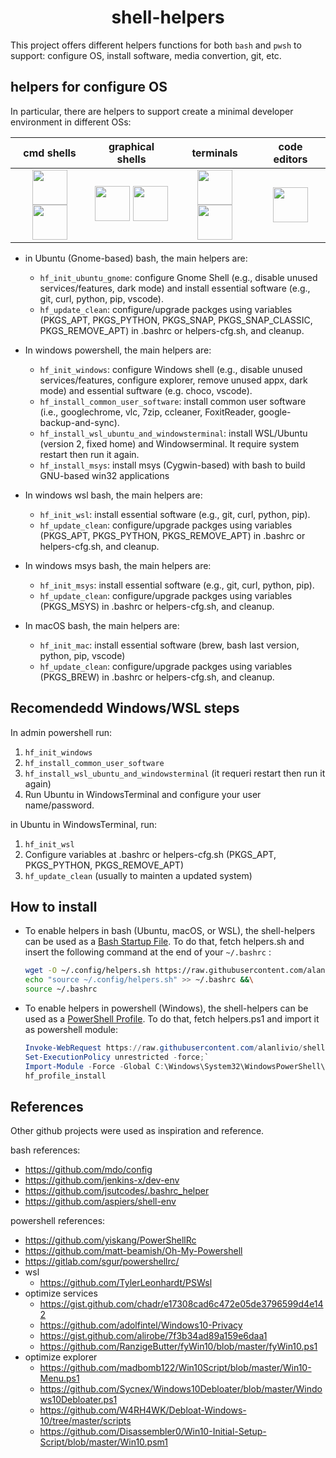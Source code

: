 <h1 align="center">shell-helpers</h1>

This project offers different helpers functions for both `bash` and `pwsh` to support: configure OS, install software, media convertion, git, etc.

## helpers for configure OS

In particular, there are helpers to support create a minimal developer environment in different OSs:

| cmd shells | graphical shells | terminals | code editors |
| :-: | :-: | :-: | :-: |
| <img width="56" height="56" src="https://upload.wikimedia.org/wikipedia/commons/2/20/Bash_Logo_black_and_white_icon_only.svg"><img width="56" height="56" src="https://upload.wikimedia.org/wikipedia/commons/a/af/PowerShell_Core_6.0_icon.png"> | <img width="56" height="56" src="https://upload.wikimedia.org/wikipedia/commons/thumb/1/15/Gnome-start-here.svg/1024px-Gnome-start-here.svg.png"> <img width="56" height="56" src="https://upload.wikimedia.org/wikipedia/commons/thumb/5/5f/Windows_logo_-_2012.svg/1024px-Windows_logo_-_2012.svg.png"> | <img width="56" height="56" src="https://upload.wikimedia.org/wikipedia/commons/0/01/Windows_Terminal_Logo_256x256.png"> <img width="56" height="56" src="https://upload.wikimedia.org/wikipedia/commons/thumb/d/da/GNOME_Terminal_icon_2019.svg/1024px-GNOME_Terminal_icon_2019.svg.png"> |  <img width="56" height="56" src="https://upload.wikimedia.org/wikipedia/commons/2/2d/Visual_Studio_Code_1.18_icon.svg">

* in Ubuntu (Gnome-based) bash, the main helpers are:
  + `hf_init_ubuntu_gnome`: configure Gnome Shell (e.g., disable unused services/features, dark mode) and install essential software (e.g., git, curl, python, pip, vscode).
  + `hf_update_clean`: configure/upgrade packges using variables (PKGS_APT, PKGS_PYTHON, PKGS_SNAP, PKGS_SNAP_CLASSIC, PKGS_REMOVE_APT) in .bashrc or helpers-cfg.sh, and cleanup.

* In windows powershell, the main helpers are:
  + `hf_init_windows`: configure Windows shell (e.g., disable unused services/features, configure explorer, remove unused appx, dark mode) and essential suftware (e.g. choco, vscode).
  + `hf_install_common_user_software`: install common user software (i.e., googlechrome, vlc, 7zip, ccleaner, FoxitReader, google-backup-and-sync).
  + `hf_install_wsl_ubuntu_and_windowsterminal`: install WSL/Ubuntu (version 2, fixed home) and Windowserminal. It require system restart then run it again.
  + `hf_install_msys`: install msys (Cygwin-based) with bash to build GNU-based win32 applications

* In windows wsl bash, the main helpers are:
  + `hf_init_wsl`: install essential software (e.g., git, curl, python, pip).
  + `hf_update_clean`: configure/upgrade packges using variables (PKGS_APT, PKGS_PYTHON, PKGS_REMOVE_APT)  in .bashrc or helpers-cfg.sh, and cleanup.

* In windows msys bash, the main helpers are:
  + `hf_init_msys`: install essential software (e.g., git, curl, python, pip).
  + `hf_update_clean`: configure/upgrade packges using variables (PKGS_MSYS) in .bashrc or helpers-cfg.sh, and cleanup.

* In macOS bash, the main helpers are:
  + `hf_init_mac`: install essential software (brew, bash last version, python, pip, vscode)
  + `hf_update_clean`: configure/upgrade packges using variables (PKGS_BREW)  in .bashrc or helpers-cfg.sh, and cleanup.

## Recomendedd Windows/WSL steps

In admin powershell run:
  1. `hf_init_windows`
  2. `hf_install_common_user_software`
  3. `hf_install_wsl_ubuntu_and_windowsterminal` (it requeri restart then run it again)
  4. Run Ubuntu in WindowsTerminal and configure your user name/password.

in Ubuntu in WindowsTerminal, run:
 1. `hf_init_wsl`
 2. Configure variables at .bashrc or helpers-cfg.sh (PKGS_APT, PKGS_PYTHON, PKGS_REMOVE_APT)
 3. `hf_update_clean` (usually to mainten a updated system)

## How to install

* To enable helpers in bash (Ubuntu, macOS, or WSL), the shell-helpers can be used as a [Bash Startup File](https://www.gnu.org/software/bash/manual/html_node/Bash-Startup-Files.html).
To do that, fetch helpers.sh and insert the following command at the end of your `~/.bashrc` :

  ``` bash
  wget -O ~/.config/helpers.sh https://raw.githubusercontent.com/alanlivio/shell-helpers/master/helpers.sh &&\
  echo "source ~/.config/helpers.sh" >> ~/.bashrc &&\
  source ~/.bashrc
  ```

* To enable helpers in powershell (Windows), the shell-helpers can be used as a [PowerShell Profile](https://docs.microsoft.com/en-us/powershell/module/microsoft.powershell.core/about/about_profiles?view=powershell-7).
To do that, fetch helpers.ps1 and import it as powershell module:

  ``` powershell
  Invoke-WebRequest https://raw.githubusercontent.com/alanlivio/shell-helpers/master/helpers.ps1 -OutFile C:\Windows\System32\WindowsPowerShell\v1.0\helpers.ps1;`
  Set-ExecutionPolicy unrestricted -force;`
  Import-Module -Force -Global C:\Windows\System32\WindowsPowerShell\v1.0\helpers.ps1;`
  hf_profile_install
  ```

## References

Other github projects were used as inspiration and reference.

bash references:
* https://github.com/mdo/config
* https://github.com/jenkins-x/dev-env
* https://github.com/jsutcodes/.bashrc_helper
* https://github.com/aspiers/shell-env

powershell references:
* https://github.com/yiskang/PowerShellRc
* https://github.com/matt-beamish/Oh-My-Powershell
* https://gitlab.com/sgur/powershellrc/
* wsl
  + https://github.com/TylerLeonhardt/PSWsl
* optimize services
  + https://gist.github.com/chadr/e17308cad6c472e05de3796599d4e142
  + https://github.com/adolfintel/Windows10-Privacy
  + https://gist.github.com/alirobe/7f3b34ad89a159e6daa1
  + https://github.com/RanzigeButter/fyWin10/blob/master/fyWin10.ps1
* optimize explorer
  + https://github.com/madbomb122/Win10Script/blob/master/Win10-Menu.ps1
  + https://github.com/Sycnex/Windows10Debloater/blob/master/Windows10Debloater.ps1
  + https://github.com/W4RH4WK/Debloat-Windows-10/tree/master/scripts
  + https://github.com/Disassembler0/Win10-Initial-Setup-Script/blob/master/Win10.psm1
